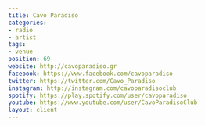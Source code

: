 ```yaml
---
title: Cavo Paradiso
categories:
- radio
- artist
tags:
- venue
position: 69
website: http://cavoparadiso.gr
facebook: https://www.facebook.com/cavoparadiso
twitter: https://twitter.com/Cavo_Paradiso
instagram: http://instagram.com/cavoparadisoclub
spotify: https://play.spotify.com/user/cavoparadiso
youtube: https://www.youtube.com/user/CavoParadisoClub
layout: client
---
```


